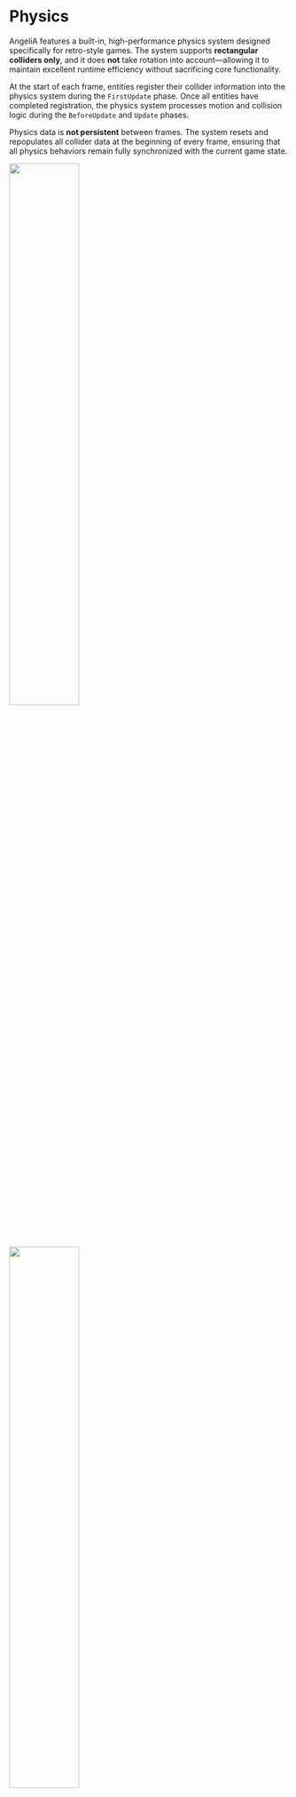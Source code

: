# Physics

AngeliA features a built-in, high-performance physics system designed specifically for retro-style games. The system supports **rectangular colliders only**, and it does **not** take rotation into account—allowing it to maintain excellent runtime efficiency without sacrificing core functionality.

At the start of each frame, entities register their collider information into the physics system during the `FirstUpdate` phase. Once all entities have completed registration, the physics system processes motion and collision logic during the `BeforeUpdate` and `Update` phases.

Physics data is **not persistent** between frames. The system resets and repopulates all collider data at the beginning of every frame, ensuring that all physics behaviors remain fully synchronized with the current game state.

<img src="../../images/PhysicsTest-0.gif" width="50%"/>
<img src="../../images/PhysicsTest-1.gif" width="50%"/>



### Performing Movement

The following example shows how to spawn a test entity on mouse click. Once spawned, the entity moves steadily to the right under control of the physics system. The system automatically detects collisions and resolves them by moving the entity up to the edge of any object it collides with.

```csharp
using AngeliA;

namespace Test;

public class TestRigidbody : Rigidbody {

	// Cache the Type ID for spawning the entity
	public static readonly int TYPE_ID = typeof(TestRigidbody).AngeHash();

	[OnGameUpdate]
	internal static void OnGameUpdate () {
		// Handle mouse click
		if (Input.MouseLeftButtonDown) {
			var mousePos = Input.MouseGlobalPosition;
			Stage.SpawnEntity(TYPE_ID, mousePos.x, mousePos.y);
		}
	}

	public override void BeforeUpdate () {
		base.BeforeUpdate();
		// Move the entity to the right
		base.XY = Physics.Move(base.CollisionMask, base.XY, 12, 0, base.Size, this);
	}

	public override void LateUpdate () {
		base.LateUpdate();
		// Render the entity using the built-in icon
		Renderer.Draw(BuiltInSprite.ICON_ENTITY, base.Rect);
	}

}
```

**Runtime Result (cropped and speed-up view):**

<img src="../../images/PhysicsCodingExample.gif" width="50%"/>
